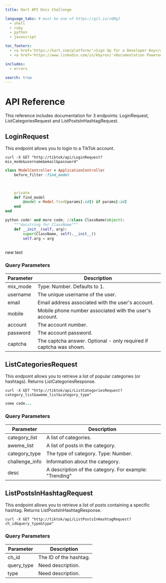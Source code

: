 ```yaml
---
title: Hart API Docs Challenge

language_tabs: # must be one of https://git.io/vQNgJ
  - shell
  - ruby
  - python
  - javascript

toc_footers:
  - <a href='https://hart.com/platform/'>Sign Up for a Developer Key</a>
  - <a href='https://www.linkedin.com/in/kbyron/'>Documentation Powered by Kyle :-)</a>

includes:
  - errors

search: true
---
```


# API Reference

This reference includes documentation for 3 endpoints: LoginRequest, ListCategoriesRequest and ListPostsInHashtagRequest.

## LoginRequest

This endpoint allows you to login to a TikTok account.

```shell
curl -X GET "http://tiktok/api/LoginRequest?mix_mode&username&email&password"
```

```ruby
class ModelController < ApplicationController
	before_filter :find_model

	

	private
	def find_model
		@model = Model.find(params[:id]) if params[:id]
	end
end
```

```python
python code! and more code; //class ClassName(object):
	"""docstring for ClassName"""
	def __init__(self, arg):
		super(ClassName, self).__init__()
		self.arg = arg
		
```

new text

### Query Parameters

Parameter | Description
--------- | -----------
mix_mode  | Type: Number. Defaults to 1.
username  | The unique username of the user.
email     | Email address associated with the user's account.
mobile    | Mobile phone number associated with the user's account.
account   | The account number.
password  | The account password.
captcha   | The captcha answer. Optional - only required if captcha was shown.


## ListCategoriesRequest

This endpoint allows you to retrieve a list of popular categories (or hashtags). Returns ListCategoriesResponse.

```shell
curl -X GET "http://tiktok/api/ListCategoriesRequest?category_list&aweme_list&category_type" 
```

```ruby
some code... 
```

### Query Parameters

Parameter      | Description
---------      | -----------
category_list  | A list of categories.
aweme_list     | A list of posts in the category.
category_type  | The type of category. Type: Number.
challenge_info | Information about the category. 
desc           | A description of the category. For example: "Trending"


## ListPostsInHashtagRequest

This endpoint allows you to retrieve a list of posts containing a specific hashtag. Returns ListPostsInHashtagResponse.

```shell
curl -X GET "http://tiktok/api/ListPostsInHashtagRequest?ch_id&query_type&type" 
```

### Query Parameters

Parameter      | Description
---------      | -----------
ch_id          | The ID of the hashtag.
query_type     | Need description.
type           | Need description.





